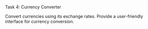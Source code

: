 Task 4: Currency Converter

Convert currencies using its exchange rates.
Provide a user-friendly interface for currency conversion.
